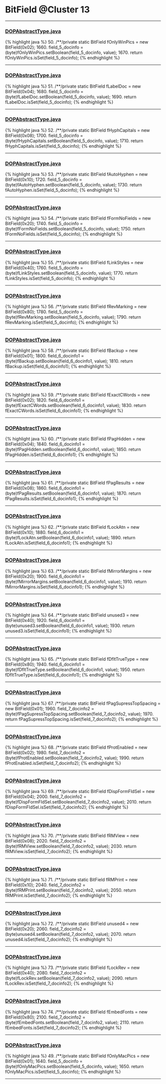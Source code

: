 # BitField @Cluster 13

***

### [DOPAbstractType.java](https://searchcode.com/codesearch/view/88635700/)
{% highlight java %}
50. /**/private static BitField fOnlyWinPics = new BitField(0x02);
1660.     field_5_docinfo = (byte)fOnlyWinPics.setBoolean(field_5_docinfo, value);
1670.     return fOnlyWinPics.isSet(field_5_docinfo);
{% endhighlight %}

***

### [DOPAbstractType.java](https://searchcode.com/codesearch/view/88635700/)
{% highlight java %}
51. /**/private static BitField fLabelDoc = new BitField(0x04);
1680.     field_5_docinfo = (byte)fLabelDoc.setBoolean(field_5_docinfo, value);
1690.     return fLabelDoc.isSet(field_5_docinfo);
{% endhighlight %}

***

### [DOPAbstractType.java](https://searchcode.com/codesearch/view/88635700/)
{% highlight java %}
52. /**/private static BitField fHyphCapitals = new BitField(0x08);
1700.     field_5_docinfo = (byte)fHyphCapitals.setBoolean(field_5_docinfo, value);
1710.     return fHyphCapitals.isSet(field_5_docinfo);
{% endhighlight %}

***

### [DOPAbstractType.java](https://searchcode.com/codesearch/view/88635700/)
{% highlight java %}
53. /**/private static BitField fAutoHyphen = new BitField(0x10);
1720.     field_5_docinfo = (byte)fAutoHyphen.setBoolean(field_5_docinfo, value);
1730.     return fAutoHyphen.isSet(field_5_docinfo);
{% endhighlight %}

***

### [DOPAbstractType.java](https://searchcode.com/codesearch/view/88635700/)
{% highlight java %}
54. /**/private static BitField fFormNoFields = new BitField(0x20);
1740.     field_5_docinfo = (byte)fFormNoFields.setBoolean(field_5_docinfo, value);
1750.     return fFormNoFields.isSet(field_5_docinfo);
{% endhighlight %}

***

### [DOPAbstractType.java](https://searchcode.com/codesearch/view/88635700/)
{% highlight java %}
55. /**/private static BitField fLinkStyles = new BitField(0x40);
1760.     field_5_docinfo = (byte)fLinkStyles.setBoolean(field_5_docinfo, value);
1770.     return fLinkStyles.isSet(field_5_docinfo);
{% endhighlight %}

***

### [DOPAbstractType.java](https://searchcode.com/codesearch/view/88635700/)
{% highlight java %}
56. /**/private static BitField fRevMarking = new BitField(0x80);
1780.     field_5_docinfo = (byte)fRevMarking.setBoolean(field_5_docinfo, value);
1790.     return fRevMarking.isSet(field_5_docinfo);
{% endhighlight %}

***

### [DOPAbstractType.java](https://searchcode.com/codesearch/view/88635700/)
{% highlight java %}
58. /**/private static BitField fBackup = new BitField(0x01);
1800.     field_6_docinfo1 = (byte)fBackup.setBoolean(field_6_docinfo1, value);
1810.     return fBackup.isSet(field_6_docinfo1);
{% endhighlight %}

***

### [DOPAbstractType.java](https://searchcode.com/codesearch/view/88635700/)
{% highlight java %}
59. /**/private static BitField fExactCWords = new BitField(0x02);
1820.     field_6_docinfo1 = (byte)fExactCWords.setBoolean(field_6_docinfo1, value);
1830.     return fExactCWords.isSet(field_6_docinfo1);
{% endhighlight %}

***

### [DOPAbstractType.java](https://searchcode.com/codesearch/view/88635700/)
{% highlight java %}
60. /**/private static BitField fPagHidden = new BitField(0x04);
1840.     field_6_docinfo1 = (byte)fPagHidden.setBoolean(field_6_docinfo1, value);
1850.     return fPagHidden.isSet(field_6_docinfo1);
{% endhighlight %}

***

### [DOPAbstractType.java](https://searchcode.com/codesearch/view/88635700/)
{% highlight java %}
61. /**/private static BitField fPagResults = new BitField(0x08);
1860.     field_6_docinfo1 = (byte)fPagResults.setBoolean(field_6_docinfo1, value);
1870.     return fPagResults.isSet(field_6_docinfo1);
{% endhighlight %}

***

### [DOPAbstractType.java](https://searchcode.com/codesearch/view/88635700/)
{% highlight java %}
62. /**/private static BitField fLockAtn = new BitField(0x10);
1880.     field_6_docinfo1 = (byte)fLockAtn.setBoolean(field_6_docinfo1, value);
1890.     return fLockAtn.isSet(field_6_docinfo1);
{% endhighlight %}

***

### [DOPAbstractType.java](https://searchcode.com/codesearch/view/88635700/)
{% highlight java %}
63. /**/private static BitField fMirrorMargins = new BitField(0x20);
1900.     field_6_docinfo1 = (byte)fMirrorMargins.setBoolean(field_6_docinfo1, value);
1910.     return fMirrorMargins.isSet(field_6_docinfo1);
{% endhighlight %}

***

### [DOPAbstractType.java](https://searchcode.com/codesearch/view/88635700/)
{% highlight java %}
64. /**/private static BitField unused3 = new BitField(0x40);
1920.     field_6_docinfo1 = (byte)unused3.setBoolean(field_6_docinfo1, value);
1930.     return unused3.isSet(field_6_docinfo1);
{% endhighlight %}

***

### [DOPAbstractType.java](https://searchcode.com/codesearch/view/88635700/)
{% highlight java %}
65. /**/private static BitField fDfltTrueType = new BitField(0x80);
1940.     field_6_docinfo1 = (byte)fDfltTrueType.setBoolean(field_6_docinfo1, value);
1950.     return fDfltTrueType.isSet(field_6_docinfo1);
{% endhighlight %}

***

### [DOPAbstractType.java](https://searchcode.com/codesearch/view/88635700/)
{% highlight java %}
67. /**/private static BitField fPagSupressTopSpacing = new BitField(0x01);
1960.     field_7_docinfo2 = (byte)fPagSupressTopSpacing.setBoolean(field_7_docinfo2, value);
1970.     return fPagSupressTopSpacing.isSet(field_7_docinfo2);
{% endhighlight %}

***

### [DOPAbstractType.java](https://searchcode.com/codesearch/view/88635700/)
{% highlight java %}
68. /**/private static BitField fProtEnabled = new BitField(0x02);
1980.     field_7_docinfo2 = (byte)fProtEnabled.setBoolean(field_7_docinfo2, value);
1990.     return fProtEnabled.isSet(field_7_docinfo2);
{% endhighlight %}

***

### [DOPAbstractType.java](https://searchcode.com/codesearch/view/88635700/)
{% highlight java %}
69. /**/private static BitField fDispFormFldSel = new BitField(0x04);
2000.     field_7_docinfo2 = (byte)fDispFormFldSel.setBoolean(field_7_docinfo2, value);
2010.     return fDispFormFldSel.isSet(field_7_docinfo2);
{% endhighlight %}

***

### [DOPAbstractType.java](https://searchcode.com/codesearch/view/88635700/)
{% highlight java %}
70. /**/private static BitField fRMView = new BitField(0x08);
2020.     field_7_docinfo2 = (byte)fRMView.setBoolean(field_7_docinfo2, value);
2030.     return fRMView.isSet(field_7_docinfo2);
{% endhighlight %}

***

### [DOPAbstractType.java](https://searchcode.com/codesearch/view/88635700/)
{% highlight java %}
71. /**/private static BitField fRMPrint = new BitField(0x10);
2040.     field_7_docinfo2 = (byte)fRMPrint.setBoolean(field_7_docinfo2, value);
2050.     return fRMPrint.isSet(field_7_docinfo2);
{% endhighlight %}

***

### [DOPAbstractType.java](https://searchcode.com/codesearch/view/88635700/)
{% highlight java %}
72. /**/private static BitField unused4 = new BitField(0x20);
2060.     field_7_docinfo2 = (byte)unused4.setBoolean(field_7_docinfo2, value);
2070.     return unused4.isSet(field_7_docinfo2);
{% endhighlight %}

***

### [DOPAbstractType.java](https://searchcode.com/codesearch/view/88635700/)
{% highlight java %}
73. /**/private static BitField fLockRev = new BitField(0x40);
2080.     field_7_docinfo2 = (byte)fLockRev.setBoolean(field_7_docinfo2, value);
2090.     return fLockRev.isSet(field_7_docinfo2);
{% endhighlight %}

***

### [DOPAbstractType.java](https://searchcode.com/codesearch/view/88635700/)
{% highlight java %}
74. /**/private static BitField fEmbedFonts = new BitField(0x80);
2100.     field_7_docinfo2 = (byte)fEmbedFonts.setBoolean(field_7_docinfo2, value);
2110.     return fEmbedFonts.isSet(field_7_docinfo2);
{% endhighlight %}

***

### [DOPAbstractType.java](https://searchcode.com/codesearch/view/88635700/)
{% highlight java %}
49. /**/private static BitField fOnlyMacPics = new BitField(0x01);
1640.     field_5_docinfo = (byte)fOnlyMacPics.setBoolean(field_5_docinfo, value);
1650.     return fOnlyMacPics.isSet(field_5_docinfo);
{% endhighlight %}

***

